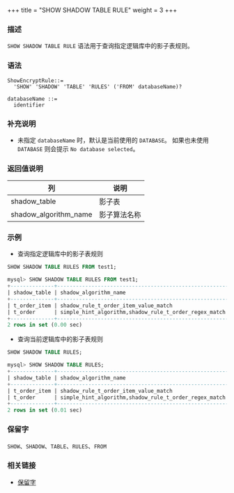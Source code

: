 +++
title = "SHOW SHADOW TABLE RULE"
weight = 3
+++

### 描述

`SHOW SHADOW TABLE RULE` 语法用于查询指定逻辑库中的影子表规则。

### 语法

```
ShowEncryptRule::=
  'SHOW' 'SHADOW' 'TABLE' 'RULES' ('FROM' databaseName)?

databaseName ::=
  identifier
```

### 补充说明

- 未指定 `databaseName` 时，默认是当前使用的 `DATABASE`。 如果也未使用 `DATABASE` 则会提示 `No database selected`。

### 返回值说明

| 列                     | 说明       |
| --------------------- | ---------- |
| shadow_table          | 影子表      |
| shadow_algorithm_name | 影子算法名称 |

### 示例

- 查询指定逻辑库中的影子表规则

```sql
SHOW SHADOW TABLE RULES FROM test1;
```

```sql
mysql> SHOW SHADOW TABLE RULES FROM test1;
+--------------+-------------------------------------------------------+
| shadow_table | shadow_algorithm_name                                 |
+--------------+-------------------------------------------------------+
| t_order_item | shadow_rule_t_order_item_value_match                  |
| t_order      | simple_hint_algorithm,shadow_rule_t_order_regex_match |
+--------------+-------------------------------------------------------+
2 rows in set (0.00 sec)
```

- 查询当前逻辑库中的影子表规则

```sql
SHOW SHADOW TABLE RULES;
```

```sql
mysql> SHOW SHADOW TABLE RULES;
+--------------+-------------------------------------------------------+
| shadow_table | shadow_algorithm_name                                 |
+--------------+-------------------------------------------------------+
| t_order_item | shadow_rule_t_order_item_value_match                  |
| t_order      | simple_hint_algorithm,shadow_rule_t_order_regex_match |
+--------------+-------------------------------------------------------+
2 rows in set (0.01 sec)
```

### 保留字

`SHOW`、`SHADOW`、`TABLE`、`RULES`、`FROM`

### 相关链接

- [保留字](/cn/reference/distsql/syntax/reserved-word/)

